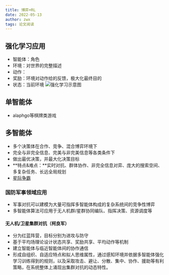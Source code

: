 ```yaml
---
title: 博弈+RL
date: 2022-05-13
author: zwx
tags: 论文阅读
---
```

## 强化学习应用
- 智能体：角色
- 环境：对世界的完整描述
- 动作：
- 奖励：环境对动作给的反馈，极大化最终目的
- 状态：当前环境
![强化学习示意图](https://datawhalechina.github.io/easy-rl/chapter1/img/1.1.png)

## 单智能体
- alaphgo等棋牌类游戏

## 多智能体
- 多个决策体在合作、竞争、混合博弈环境下
- 完全与非完全信息、完美与非完美信息等各类条件下
- 做出最优决策，并最大化决策目标
- **特点&难点：**实时对抗、群体协作、非完全信息对弈、庞大的搜索空间、多复杂任务、长远全局规划
- [星际争霸](https://ibook.antpedia.com/x/298646.html)

### 国防军事领域应用
- 军事对抗可以建模为大量可指挥多智能体构成的复杂系统间的竞争性博弈
- 多智能体算法可应用于无人机群/星群协同编队、指挥决策、资源调度等

#### 无人机/卫星集群对抗（柯良军）
- 分为红蓝阵营，目标分别为进攻与防守
- 基于平均场理论设计状态共享、奖励共享、平均动作等机制
- 建立智能体与临近智能体间的协作通信
- 形成自组织、自适应特点和拟人思维属性，通过感知环境并依据多智能体强化学习训练得到的规则，以及采取攻击、避让、分散、集中、协作、援助等有利策略，在系统整体上涌现出集群对抗的动态特性。






